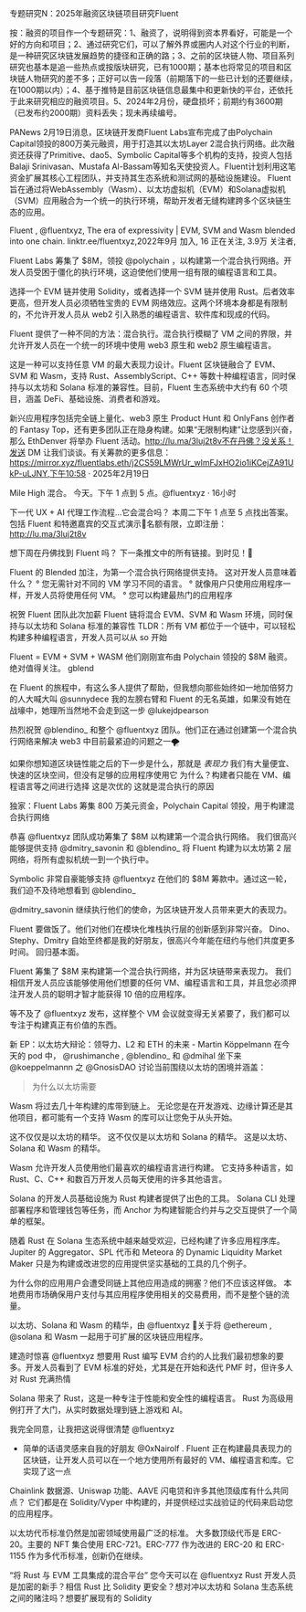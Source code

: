 专题研究N：2025年融资区块链项目研究Fluent

按：融资的项目作一个专题研究：1、融资了，说明得到资本界看好，可能是一个好的方向和项目；2、通过研究它们，可以了解外界或圈内人对这个行业的判断，是一种研究区块链发展趋势的捷径和正确的路；3、之前的区块链人物、项目系列研究也基本是追一些热点或按版块研究，已有1000期；基本也将常见的项目和区块链人物研究的差不多；正好可以告一段落（前期落下的一些已计划的还要继续，在1000期以内）；4、基于推特是目前区块链信息最集中和更新快的平台，还依托于此来研究相应的融资项目。5、2024年2月份，硬盘损坏；前期约有3600期（已发布约2000期）资料丢失；现未再续编号。

PANews 2月19日消息，区块链开发商Fluent Labs宣布完成了由Polychain Capital领投的800万美元融资，用于打造其以太坊Layer 2混合执行网络。此次融资还获得了Primitive、dao5、Symbolic Capital等多个机构的支持，投资人包括Balaji Srinivasan、Mustafa Al-Bassam等知名天使投资人。Fluent计划利用这笔资金扩展其核心工程团队，并支持其生态系统和测试网的基础设施建设。
Fluent旨在通过将WebAssembly（Wasm）、以太坊虚拟机（EVM）和Solana虚拟机（SVM）应用融合为一个统一的执行环境，帮助开发者无缝构建跨多个区块链生态的应用。

Fluent
,
@fluentxyz,
The era of expressivity | EVM, SVM and Wasm blended into one chain.
linktr.ee/fluentxyz,2022年9月 加入,
16 正在关注,
3.9万 关注者,


Fluent Labs 筹集了 $8M，领投
@polychain
，以构建第一个混合执行网络。开发人员受困于僵化的执行环境，这迫使他们使用一组有限的编程语言和工具。

选择一个 EVM 链并使用 Solidity，或者选择一个 SVM 链并使用 Rust。后者效率更高，但开发人员必须牺牲宝贵的 EVM 网络效应。这两个环境本身都是有限制的，不允许开发人员从 web2 引入熟悉的编程语言、软件库和现成的代码。

Fluent 提供了一种不同的方法：混合执行。混合执行模糊了 VM 之间的界限，并允许开发人员在一个统一的环境中使用 web3 原生和 web2 原生编程语言。

这是一种可以支持任意 VM 的最大表现力设计。Fluent 区块链融合了 EVM、SVM 和 Wasm，支持 Rust、AssemblyScript、C++ 等数十种编程语言，同时保持与以太坊和 Solana 标准的兼容性。目前，Fluent 生态系统中大约有 60 个项目，涵盖 DeFi、基础设施、消费者和游戏。

新兴应用程序包括完全链上量化、web3 原生 Product Hunt 和 OnlyFans 创作者的 Fantasy Top，还有更多团队正在隐身构建。如果“无限制构建”让您感到兴奋，那么 EthDenver 将举办 Fluent 活动。http://lu.ma/3luj2t8v不在丹佛？没关系！发送 DM 让我们谈谈。有关筹款的更多信息：https://mirror.xyz/fluentlabs.eth/j2CS59LMWrUr_wlmFJxHO2io1iKCejZA91UkP-uLJNY,下午10:58 · 2025年2月19日

Mile High 混合。
今天。下午 1 点到 5 点。@fluentxyz
·
16小时

下一代 UX + AI 代理工作流程...它会混合吗？
本周二下午 1 点至 5 点找出答案。
包括 Fluent 和特邀嘉宾的交互式演示👀名额有限，立即注册：http://lu.ma/3luj2t8v

想下周在丹佛找到 Fluent 吗？
下一条推文中的所有链接。到时见！🎨

Fluent 的 Blended 加注，为第一个混合执行网络提供支持。
这对开发人员意味着什么？
° 您无需针对不同的 VM 学习不同的语言。
° 就像用户只使用应用程序一样，开发人员将使用任何 VM。
° 您可以构建最热门的应用程序

祝贺 Fluent 团队此次加薪
Fluent 链将混合 EVM、SVM 和 Wasm 环境，同时保持与以太坊和 Solana 标准的兼容性
TLDR：所有 VM 都位于一个链中，可以轻松构建多种编程语言，开发人员可以从 so 开始

Fluent = EVM + SVM + WASM
他们刚刚宣布由 Polychain 领投的 $8M 融资。绝对值得关注。
gblend

在 Fluent 的旅程中，有这么多人提供了帮助，但我想向那些始终如一地加倍努力的人大喊大叫
@sunnydece
我的左膀右臂和 Fluent 的无名英雄，如果没有她在战壕中，她理所当然地不会走到这一步
@lukejdpearson

热烈祝贺
@blendino_
和整个
@fluentxyz
团队。他们正在通过创建第一个混合执行网络来解决 web3 中目前最紧迫的问题之一🌪️

如果你想知道区块链性能之后的下一步是什么，那就是 *表现力*
我们有大量便宜、快速的区块空间，但没有足够的应用程序使用它
为什么？构建者只能在 VM、编程语言等之间进行选择
这是次优的
这就是混合执行的原因

独家：Fluent Labs 筹集 800 万美元资金，Polychain Capital 领投，用于构建混合执行网络

恭喜
@fluentxyz
团队成功筹集了 $8M 以构建第一个混合执行网络。
我们很高兴能够提供支持
@dmitry_savonin
和
@blendino_
将 Fluent 构建为以太坊第 2 层网络，将所有虚拟机统一到一个执行中。

Symbolic 非常自豪能够支持
@fluentxyz
在他们的 $8M 筹款中。通过这一轮，我们迫不及待地想看到
@blendino_
 
@dmitry_savonin
继续执行他们的使命，为区块链开发人员带来更大的表现力。

Fluent 要做饭了。他们对他们在模块化堆栈执行层的创新感到非常兴奋。
Dino、Stephy、Dmitry 自始至终都是我的好朋友，很高兴今年能在纽约与他们共度更多时间。
回归基本面。

Fluent 筹集了 $8M 来构建第一个混合执行网络，并为区块链带来表现力。
我们相信开发人员应该能够使用他们想要的任何 VM、编程语言和工具，并且您必须押注开发人员的聪明才智才能获得 10 倍的应用程序。

等不及了
@fluentxyz
发布，这样整个 VM 会议就变得无关紧要了，我们都可以专注于构建真正有价值的东西。

新 EP：以太坊大辩论：领导力、L2 和 ETH 的未来 - Martin Köppelmann
在今天的 pod 中，
@rushimanche
,
@blendino_
和
@dmihal
坐下来
@koeppelmannn
之
@GnosisDAO
讨论当前围绕以太坊的困境并涵盖：
> 为什么以太坊需要

Wasm 将过去几十年构建的库带到链上。
无论您是在开发游戏、边缘计算还是其他项目，都可能有一个支持 Wasm 的库可以让您免于从头开始。

这不仅仅是以太坊的精华。
这不仅仅是以太坊和 Solana 的精华。
这是以太坊、Solana 和 Wasm 的精华。

Wasm 允许开发人员使用他们最喜欢的编程语言进行构建。
它支持多种语言，如 Rust、C、C++ 和数百万开发人员每天使用的许多其他语言。

Solana 的开发人员基础设施为 Rust 构建者提供了出色的工具。
Solana CLI 处理部署程序和管理钱包等任务，而 Anchor 为构建智能合约并与之交互提供了一个简单的框架。


随着 Rust 在 Solana 生态系统中越来越受欢迎，已经构建了许多应用程序库。
Jupiter 的 Aggregator、SPL 代币和 Meteora 的 Dynamic Liquidity Market Maker 只是为构建或改进您的应用提供坚实基础的工具的几个例子。

为什么你的应用用户会遭受同链上其他应用造成的拥塞？他们不应该这样做。
本地费用市场确保用户支付与其应用程序使用相关的交易费用，而不是整个链的流量。

以太坊、Solana 和 Wasm 的精华，由
@fluentxyz
📘关于将
@ethereum
,
@solana
和 Wasm 一起用于可扩展的区块链应用程序。

建造时惊喜
@fluentxyz
想要用 Rust 编写 EVM 合约的人比我们最初想象的要多。开发人员看到了 EVM 标准的好处，尤其是在开始和迭代 PMF 时，但许多人对 Rust 充满热情

Solana 带来了 Rust，这是一种专注于性能和安全性的编程语言。
Rust 为高级用例打开了大门，从实时数据处理到链上游戏和 AI。

我完全同意，让我把这说得很清楚
@fluentxyz
- 简单的话语灵感来自我的好朋友
@0xNairolf
.
Fluent 正在构建最具表现力的区块链，让开发人员可以在一个地方使用所有最好的 VM、编程语言和库。它实现了这一点

Chainlink 数据源、Uniswap 功能、AAVE 闪电贷和许多其他顶级库有什么共同点？
它们都是在 Solidity/Vyper 中构建的，并提供经过实战验证的代码来启动您的应用程序。

以太坊代币标准仍然是加密领域使用最广泛的标准。
大多数顶级代币是 ERC-20。主要的 NFT 集合使用 ERC-721。ERC-777 作为改进的 ERC-20 和 ERC-1155 作为多代币标准，创新仍在继续。

“将 Rust 与 EVM 工具集成的混合平台”
您今天可以在
@fluentxyz
Rust 开发人员是加密的新手？相信 Rust 比 Solidity 更安全？想对冲以太坊和 Solana 生态系统之间的赌注吗？想要扩展现有的 Solidity


